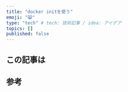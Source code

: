 ```yaml
---
title: "docker initを使う"
emoji: "😸"
type: "tech" # tech: 技術記事 / idea: アイデア
topics: []
published: false
---
```

## この記事は

## 参考

